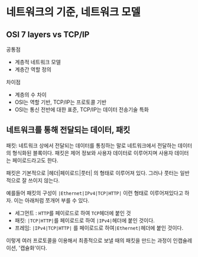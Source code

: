 # 네트워크의 기준, 네트워크 모델

## OSI 7 layers vs TCP/IP

공통점

* 계층적 네트워크 모델
* 계층간 역할 정의

차이점

* 계층의 수 차이
* OSI는 역할 기반, TCP/IP는 프로토콜 기반
* OSI는 통신 전반에 대한 표준, TCP/IP는 데이터 전송기술 특화

## 네트워크를 통해 전달되는 데이터, 패킷

패킷: 네트워크 상에서 전달되는 데이터를 통칭하는 말로 네트워크에서 전달하는 데이터의 형식화된 블록이다. 패킷은 제어 정보와 사용자 데이터로 이루어지며 사용자 데이터는 페이로드라고도 한다.

패킷은 기본적으로 \|헤더\|페이로드\|풋터\| 의 형태로 이루어져 있다. 그러나 풋터는 일반적으로 잘 쓰이지 않는다.

예를들어 패킷의 구성이 `|Ethernet|IPv4|TCP|HTTP|` 이런 형태로 이루어져있다고 하자. 이는 아래처럼 쪼개어 부를 수 있다.

* 세그먼트 : `HTTP`를 페이로드로 하여 `TCP`헤더에 붙인 것
* 패킷: `|TCP|HTTP|`를 페이로드로 하여 `|IPv4|`헤더에 붙인 것이다.
* 프레임: `|IPv4|TCP|HTTP|` 를 페이로드로 하여`|Ethernet|`헤더에 붙인  것이다.

이렇게 여러 프로토콜을 이용해서 최종적으로 보낼 때의 패킷을 만드는 과정이 인캡슐레이션, '캡슐화'이다.

